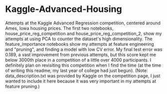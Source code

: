 # Kaggle-Advanced-Housing
Attempts at the Kaggle Advanced Regression competition, centered around Ames, Iowa housing prices.
The first two notebooks, house_price_reg_competition and house_price_reg_competition_2, show my attempts at using PCA to counter the dataset's high dimensionality. The feature_importance notebooks show my attempts at feature engineering and "pruning", and finding a model with low CV error. My final test error was 0.189, a vast improvement from previous attempts, but this score kept me below 3000th place in a competition of a little over 4000 participants. I definitely plan on revisiting this competition when I find the time (at the time of writing this readme, my last year of college had just begun).
(Note: data_description.txt was provided by Kaggle on the competition page, I just wanted to include it here because it was very important in my attempts at feature pruning.)
